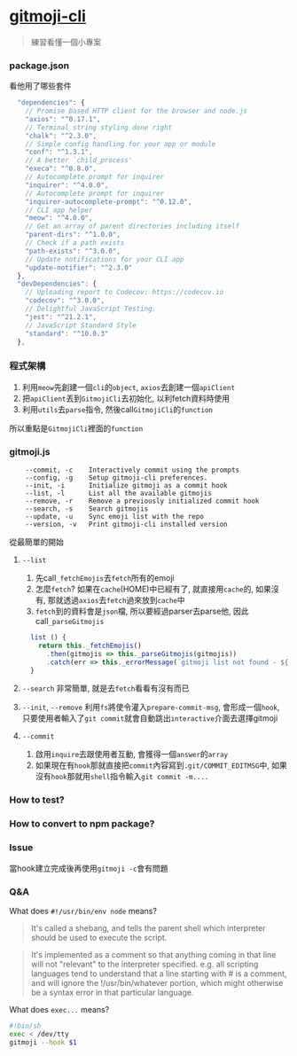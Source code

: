 # [gitmoji-cli](https://github.com/carloscuesta/gitmoji-cli)
> 練習看懂一個小專案

### package.json

看他用了哪些套件

```js
  "dependencies": {
    // Promise based HTTP client for the browser and node.js
    "axios": "^0.17.1",
    // Terminal string styling done right
    "chalk": "^2.3.0",
    // Simple config handling for your app or module
    "conf": "^1.3.1",
    // A better `child_process'
    "execa": "^0.8.0",
    // Autocomplete prompt for inquirer
    "inquirer": "^4.0.0",
    // Autocomplete prompt for inquirer
    "inquirer-autocomplete-prompt": "^0.12.0",
    // CLI app helper
    "meow": "^4.0.0",
    // Get an array of parent directories including itself
    "parent-dirs": "^1.0.0",
    // Check if a path exists
    "path-exists": "^3.0.0",
    // Update notifications for your CLI app
    "update-notifier": "^2.3.0"
  },
  "devDependencies": {
    // Uploading report to Codecov: https://codecov.io
    "codecov": "^3.0.0",
    // Delightful JavaScript Testing.
    "jest": "^21.2.1",
    // JavaScript Standard Style
    "standard": "^10.0.3"
  },
```

### 程式架構

1. 利用``meow``先創建一個``cli``的``object``, ``axios``去創建一個``apiClient``
2. 把``apiClient``丟到``GitmojiCli``去初始化, 以利fetch資料時使用
3. 利用``utils``去``parse``指令, 然後call``GitmojiCli``的``function``

所以重點是``GitmojiCli``裡面的``function``

### gitmoji.js

```
    --commit, -c    Interactively commit using the prompts
    --config, -g    Setup gitmoji-cli preferences.
    --init, -i      Initialize gitmoji as a commit hook
    --list, -l      List all the available gitmojis
    --remove, -r    Remove a previously initialized commit hook
    --search, -s    Search gitmojis
    --update, -u    Sync emoji list with the repo
    --version, -v   Print gitmoji-cli installed version
```

從最簡單的開始

1. ``--list``

	1. 先call``_fetchEmojis``去``fetch``所有的emoji
	2. 怎麼``fetch``? 如果在``cache``(HOME)中已經有了, 就直接用``cache``的, 如果沒有, 那就透過``axios``去``fetch``過來放到``cache``中
	3. ``fetch``到的資料會是``json``檔, 所以要經過parser去parse他, 因此call``_parseGitmojis``
	
	```js
	  list () {
	    return this._fetchEmojis()
	      .then(gitmojis => this._parseGitmojis(gitmojis))
	      .catch(err => this._errorMessage(`gitmoji list not found - ${err.code}`))
	  }
	```


2. ``--search``
	非常簡單, 就是去``fetch``看看有沒有而已

3.	``--init``, ``--remove``
	利用``fs``將使令灌入``prepare-commit-msg``, 會形成一個``hook``, 只要使用者輸入了``git commit``就會自動跳出``interactive``介面去選擇gitmoji
 
4. ``--commit``
	1. 啟用``inquire``去跟使用者互動, 會獲得一個``answer``的``array``
	2. 如果現在有``hook``那就直接把``commit``內容寫到``.git/COMMIT_EDITMSG``中, 如果沒有``hook``那就用``shell``指令輸入``git commit -m....``

### How to test?
### How to convert to npm package?
### Issue
當hook建立完成後再使用``gitmoji -c``會有問題
### Q&A
What does ``#!/usr/bin/env node`` means?

> It's called a shebang, and tells the parent shell which interpreter should be used to execute the script.

> It's implemented as a comment so that anything coming in that line will not "relevant" to the interpreter specified. e.g. all scripting languages tend to understand that a line starting with # is a comment, and will ignore the !/usr/bin/whatever portion, which might otherwise be a syntax error in that particular language.

What does ``exec...`` means?

```sh
#!bin/sh
exec < /dev/tty
gitmoji --hook $1
```

